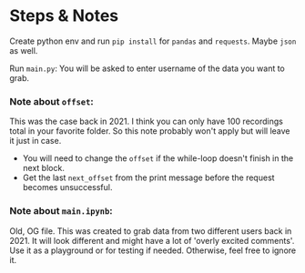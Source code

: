 # Steps & Notes

Create python env and run `pip install` for `pandas` and `requests`. Maybe `json` as well.

Run `main.py`: You will be asked to enter username of the data you want to grab.

### Note about `offset`:
This was the case back in 2021. I think you can only have 100 recordings total in your favorite folder. So this note probably won't apply but will leave it just in case.
- You will need to change the `offset` if the while-loop doesn't finish in the next block. 
- Get the last `next_offset` from the print message before the request becomes unsuccessful.

### Note about `main.ipynb`: 
Old, OG file. This was created to grab data from two different users back in 2021. It will look different and might have a lot of 'overly excited comments'. Use it as a playground or for testing if needed. Otherwise, feel free to ignore it.